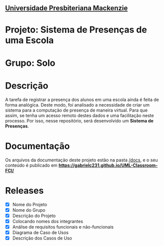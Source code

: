 <h2><a href= "https://www.mackenzie.br">Universidade Presbiteriana Mackenzie</a></h2>

# Projeto: Sistema de Presenças de uma Escola

# Grupo: **Solo**

# Descrição

A tarefa de registrar a presença dos alunos em uma escola ainda é feita de forma analógica. Deste modo, foi analisado a necessidade de criar um sistema para a computação de presença de maneira virtual. Para que assim, se tenha um acesso remoto destes dados e uma facilitação neste processo. Por isso, nesse repositório, será desenvolvido um **Sistema de Presenças**.

# Documentação

Os arquivos da documentação deste projeto estão na pasta [/docs](/docs), e o seu conteúdo é publicado em **https://gabrielc231.github.io/UML-Classroom-FCI/**

# Releases

- [x] Nome do Projeto
- [x] Nome do Grupo 
- [x] Descrição do Projeto  
- [x] Colocando nomes dos integrantes
- [x] Análise de requisitos funcionais e não-funcionais 
- [x] Diagrama de Caso de Usos 
- [x] Descrição dos Casos de Uso 
